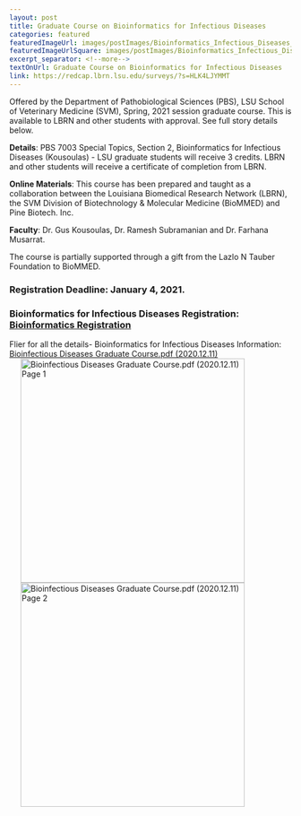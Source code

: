 ```yaml
--- 
layout: post
title: Graduate Course on Bioinformatics for Infectious Diseases
categories: featured
featuredImageUrl: images/postImages/Bioinformatics_Infectious_Diseases_2021.png
featuredImageUrlSquare: images/postImages/Bioinformatics_Infectious_Diseases_2021.png
excerpt_separator: <!--more-->
textOnUrl: Graduate Course on Bioinformatics for Infectious Diseases
link: https://redcap.lbrn.lsu.edu/surveys/?s=HLK4LJYMMT
--- 
```


Offered by the Department of Pathobiological Sciences (PBS), LSU School of Veterinary Medicine (SVM), Spring, 2021 session graduate course. This is available to LBRN and other students with approval. See full story details below.<!--more-->

**Details**: PBS 7003 Special Topics, Section 2, Bioinformatics for Infectious Diseases (Kousoulas) - LSU graduate students will receive 3 credits. LBRN and other students will receive a certificate of completion from LBRN.

**Online Materials**: This course has been prepared and taught as a collaboration between the Louisiana Biomedical Research Network (LBRN), the SVM Division of Biotechnology & Molecular Medicine (BioMMED) and Pine Biotech. Inc. 

**Faculty**: Dr. Gus Kousoulas, Dr. Ramesh Subramanian and Dr. Farhana Musarrat.

The course is partially supported through a gift from the Lazlo N Tauber Foundation to BioMMED.

### Registration Deadline: **January 4, 2021**.

### Bioinformatics for Infectious Diseases Registration: <a href="https://edu.tbioinfo.com/bioinformatics-for-infectious-diseases-lsu">Bioinformatics Registration</a>

Flier for all the details- Bioinformatics for Infectious Diseases Information:
<a href="https://lbrn.lsu.edu/downloads/Bioinfectious Diseases Graduate Course.2020.12.11.pdf" alt="" target="_blank">Bioinfectious Diseases Graduate Course.pdf (2020.12.11)</a>
<br>
<a href="https://lbrn.lsu.edu/downloads/Bioinfectious Diseases Graduate Course.2020.12.11.pdf" alt="" target="_blank"><img src="https://lbrn.lsu.edu/images/postImages/Bioinfectious Diseases Graduate Course.2020.12.11.p1.png" alt="Bioinfectious Diseases Graduate Course.pdf (2020.12.11) Page 1" style="float:center;width:400px;border:0;padding-left:20px;"></a>
<br>
<a href="https://lbrn.lsu.edu/downloads/Bioinfectious Diseases Graduate Course.2020.12.11.pdf" alt="" target="_blank"><img src="https://lbrn.lsu.edu/images/postImages/Bioinfectious Diseases Graduate Course.2020.12.11.p2.png" alt="Bioinfectious Diseases Graduate Course.pdf (2020.12.11) Page 2" style="float:center;width:400px;border:0;padding-left:20px;"></a>